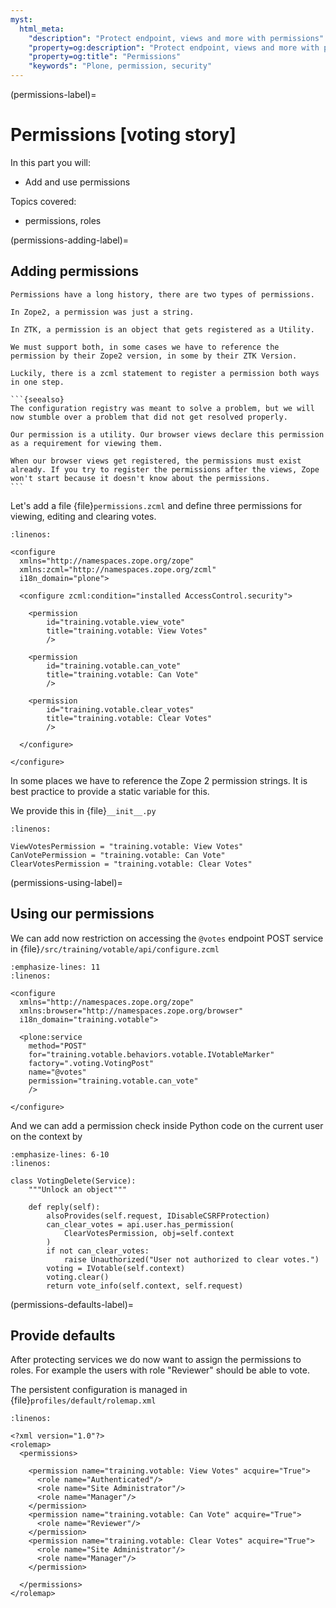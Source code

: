 ```yaml
---
myst:
  html_meta:
    "description": "Protect endpoint, views and more with permissions"
    "property=og:description": "Protect endpoint, views and more with permissions"
    "property=og:title": "Permissions"
    "keywords": "Plone, permission, security"
---
```


(permissions-label)=

# Permissions [voting story]

In this part you will:

- Add and use permissions

Topics covered:

- permissions, roles


(permissions-adding-label)=

## Adding permissions


````{only} not presentation
Permissions have a long history, there are two types of permissions.

In Zope2, a permission was just a string.

In ZTK, a permission is an object that gets registered as a Utility.

We must support both, in some cases we have to reference the permission by their Zope2 version, in some by their ZTK Version.

Luckily, there is a zcml statement to register a permission both ways in one step.

```{seealso}
The configuration registry was meant to solve a problem, but we will now stumble over a problem that did not get resolved properly.

Our permission is a utility. Our browser views declare this permission as a requirement for viewing them.

When our browser views get registered, the permissions must exist already. If you try to register the permissions after the views, Zope won't start because it doesn't know about the permissions.
```
````

Let's add a file {file}`permissions.zcml` and define three permissions for viewing, editing and clearing votes.

```{code-block} xml
:linenos:

<configure
  xmlns="http://namespaces.zope.org/zope"
  xmlns:zcml="http://namespaces.zope.org/zcml"
  i18n_domain="plone">

  <configure zcml:condition="installed AccessControl.security">

    <permission
        id="training.votable.view_vote"
        title="training.votable: View Votes"
        />

    <permission
        id="training.votable.can_vote"
        title="training.votable: Can Vote"
        />

    <permission
        id="training.votable.clear_votes"
        title="training.votable: Clear Votes"
        />

  </configure>

</configure>
```

In some places we have to reference the Zope 2 permission strings. It is best practice to provide a static variable for this.

We provide this in {file}`__init__.py`

```{code-block} python
:linenos:

ViewVotesPermission = "training.votable: View Votes"
CanVotePermission = "training.votable: Can Vote"
ClearVotesPermission = "training.votable: Clear Votes"
```

(permissions-using-label)=

## Using our permissions

We can add now restriction on accessing the `@votes` endpoint POST service in {file}`/src/training/votable/api/configure.zcml`

```{code-block} xml
:emphasize-lines: 11
:linenos:

<configure
  xmlns="http://namespaces.zope.org/zope"
  xmlns:browser="http://namespaces.zope.org/browser"
  i18n_domain="training.votable">

  <plone:service
    method="POST"
    for="training.votable.behaviors.votable.IVotableMarker"
    factory=".voting.VotingPost"
    name="@votes"
    permission="training.votable.can_vote"
    />

</configure>
```

And we can add a permission check inside Python code on the current user on the context by

```{code-block} python
:emphasize-lines: 6-10
:linenos:

class VotingDelete(Service):
    """Unlock an object"""

    def reply(self):
        alsoProvides(self.request, IDisableCSRFProtection)
        can_clear_votes = api.user.has_permission(
            ClearVotesPermission, obj=self.context
        )
        if not can_clear_votes:
            raise Unauthorized("User not authorized to clear votes.")
        voting = IVotable(self.context)
        voting.clear()
        return vote_info(self.context, self.request)
```


(permissions-defaults-label)=

## Provide defaults

After protecting services we do now want to assign the permissions to roles.
For example the users with role "Reviewer" should be able to vote.

The persistent configuration is managed in {file}`profiles/default/rolemap.xml`

```{code-block} xml
:linenos:

<?xml version="1.0"?>
<rolemap>
  <permissions>

    <permission name="training.votable: View Votes" acquire="True">
      <role name="Authenticated"/>
      <role name="Site Administrator"/>
      <role name="Manager"/>
    </permission>
    <permission name="training.votable: Can Vote" acquire="True">
      <role name="Reviewer"/>
    </permission>
    <permission name="training.votable: Clear Votes" acquire="True">
      <role name="Site Administrator"/>
      <role name="Manager"/>
    </permission>
    
  </permissions>
</rolemap>
```
